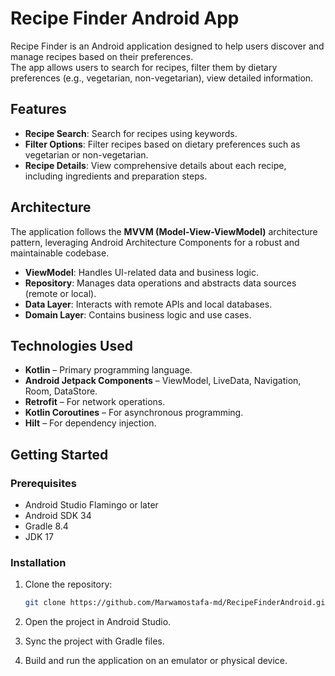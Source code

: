 # Recipe Finder Android App

Recipe Finder is an Android application designed to help users discover and manage recipes based on their preferences.  
The app allows users to search for recipes, filter them by dietary preferences (e.g., vegetarian, non-vegetarian), view detailed information.

## Features

- **Recipe Search**: Search for recipes using keywords.
- **Filter Options**: Filter recipes based on dietary preferences such as vegetarian or non-vegetarian.
- **Recipe Details**: View comprehensive details about each recipe, including ingredients and preparation steps.


## Architecture

The application follows the **MVVM (Model-View-ViewModel)** architecture pattern, leveraging Android Architecture Components for a robust and maintainable codebase.

- **ViewModel**: Handles UI-related data and business logic.
- **Repository**: Manages data operations and abstracts data sources (remote or local).
- **Data Layer**: Interacts with remote APIs and local databases.
- **Domain Layer**: Contains business logic and use cases.

## Technologies Used

- **Kotlin** – Primary programming language.
- **Android Jetpack Components** – ViewModel, LiveData, Navigation, Room, DataStore.
- **Retrofit** – For network operations.
- **Kotlin Coroutines** – For asynchronous programming.
- **Hilt** – For dependency injection.

## Getting Started

### Prerequisites

- Android Studio Flamingo or later
- Android SDK 34
- Gradle 8.4
- JDK 17

### Installation

1. Clone the repository:
   ```bash
   git clone https://github.com/Marwamostafa-md/RecipeFinderAndroid.git

2. Open the project in Android Studio.

3. Sync the project with Gradle files.

4. Build and run the application on an emulator or physical device.
